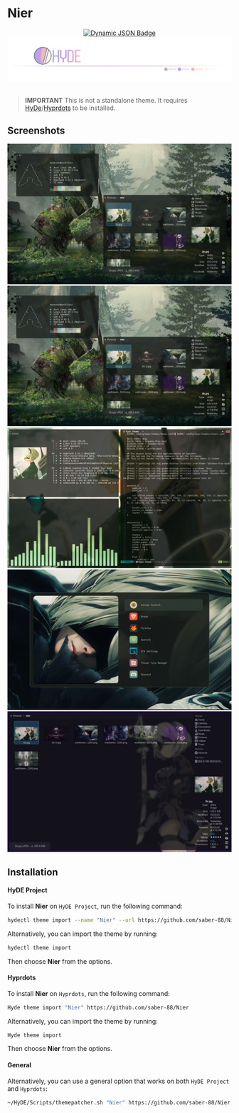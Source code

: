 # Nier

<div align="center">
    <a href="https://discord.gg/AYbJ9MJez7">
        <img alt="Dynamic JSON Badge" src="https://img.shields.io/badge/dynamic/json?url=https%3A%2F%2Fdiscordapp.com%2Fapi%2Finvites%2FmT5YqjaJFh%3Fwith_counts%3Dtrue&query=%24.approximate_member_count&suffix=%20members&style=for-the-badge&logo=discord&logoSize=auto&label=The%20HyDe%20Project&labelColor=ebbcba&color=c79bf0">    
    </a>
</div>
<div align="center"><img src="https://raw.githubusercontent.com/prasanthrangan/hyprdots/main/Source/assets/hyde_banner.png"><br><br></div>

> **IMPORTANT**
> This is not a standalone theme. It requires [HyDe](https://github.com/HyDE-Project/HyDE)/[Hyprdots](https://github.com/prasanthrangan/hyprdots) to be installed.


## Screenshots
![theme screenshot 1](/screenshots/overview.gif)
![theme screenshot 1](/screenshots/nier1.png)
![theme screenshot 2](/screenshots/nier2.png)
![theme screenshot 3](/screenshots/nier3.png)
![theme screenshot 4](/screenshots/nier4.png)

## Installation

#### HyDE Project

To install **Nier** on `HyDE Project`, run the following command:
```sh
hydectl theme import --name "Nier" --url https://github.com/saber-88/Nier
```

Alternatively, you can import the theme by running:
```sh
hydectl theme import
```

Then choose **Nier** from the options.

#### Hyprdots

To install **Nier** on `Hyprdots`, run the following command:
```sh
Hyde theme import "Nier" https://github.com/saber-88/Nier
```

Alternatively, you can import the theme by running:
```sh
Hyde theme import
```

Then choose **Nier** from the options.

#### General

Alternatively, you can use a general option that works on both `HyDE Project` and `Hyprdots`:
```sh
~/HyDE/Scripts/themepatcher.sh "Nier" https://github.com/saber-88/Nier
```
